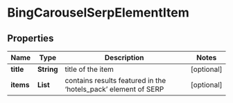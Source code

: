 # BingCarouselSerpElementItem


## Properties

| Name | Type | Description | Notes |
|------------ | ------------- | ------------- | -------------|
**title** | **String** | title of the item |[optional]|
**items** | **List<SerpApiCarouselElement>** | contains results featured in the ‘hotels_pack’ element of SERP |[optional]|